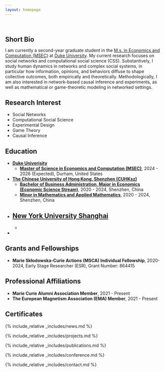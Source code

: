 ```yaml
---
layout: homepage
---
```


<h1 id="about-me"></h1>

<h2 style="margin: 60px 0px 10px;">Short Bio</h2>

I am currently a second-year graduate student in the [M.s. in Economics and Computation (MSEC)](https://econ.duke.edu/masters-programs/degree-programs/msec) at [Duke University](https://duke.edu/). My current research focuses on social networks and computational social science (CSS). Substantively, I study human dynamics in networks and complex social systems, in particular how information, opinions, and behaviors diffuse to shape collective outcomes, both empirically and theoretically. Methodologically, I am also interested in network-based causal inference and experiments, as well as mathematical or game-theoretic modeling in networked settings. 

## Research Interest

- Social Networks
- Computational Social Science
- Experimental Design
- Game Theory
- Causal Inference

## Education
- [**Duke Univerisity**](https://duke.edu/)
  - [**Master of Science in Economics and Computation (MSEC)**](https://econ.duke.edu/masters-programs/degree-programs/msec), 2024 - 2026 (Expected), Durham, United States
- [**The Chinese University of Hong Kong, Shenzhen (CUHKsz)**](https://www.cuhk.edu.cn/en)
  - [**Bachelor of Business Administration, Major in Economics (Economic Science Stream)**](https://sme.cuhk.edu.cn/en/page/43), 2020 - 2024, Shenzhen, China
  - [**Minor in Mathematics and Applied Mathematics**](https://registry.cuhk.edu.cn/en/page/243), 2020 - 2024, Shenzhen, China
- [**New York University Shanghai**](https://shanghai.nyu.edu/)
  -
  -
-


## Grants and Fellowships
- **Marie Skłodowska-Curie Actions (MSCA) Individual Fellowship**, 2020-2024, Early Stage Researcher (ESR), Grant Number: 864415

## Professional Affiliations
- **Marie Curie Alumni Association Member**, 2021 - Present
- **The European Magnetism Association (EMA) Member**, 2021 - Present

## Certificates

<div data-iframe-width="150" data-iframe-height="270" data-share-badge-id="343635de-7d0f-43ea-922d-432566a4b1e5" data-share-badge-host="https://www.credly.com"></div><script type="text/javascript" async src="//cdn.credly.com/assets/utilities/embed.js"></script>

{% include_relative _includes/news.md %}

{% include_relative _includes/projects.md %}

{% include_relative _includes/publications.md %}

{% include_relative _includes/conference.md %}

{% include_relative _includes/contact.md %}

